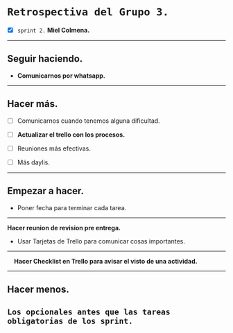 # ``Retrospectiva del Grupo 3.``
- [x] ``sprint 2.`` __Miel Colmena.__

----

## Seguir haciendo.

- **Comunicarnos por whatsapp.**
----

## Hacer más.
 - [ ] Comunicarnos cuando tenemos alguna dificultad.
 
 - [ ] **Actualizar el trello con los procesos.**

 - [ ] Reuniones más efectivas.

 - [ ] Más daylis.
----

## Empezar a hacer.

- Poner fecha para terminar cada tarea.
----

**Hacer reunion de revision pre entrega.**   

- Usar Tarjetas de Trello para comunicar cosas importantes.
----
    
**Hacer Checklist en Trello para avisar el visto de una actividad.**

----
## Hacer menos.

``Los opcionales antes que las tareas obligatorias de los sprint.``
----